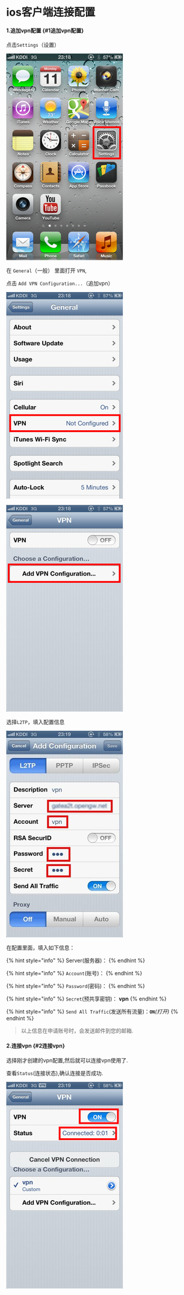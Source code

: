 # ios客户端连接配置

#### 1.追加vpn配置 {#1追加vpn配置}

点击`Settings`（设置）

![](.gitbook/assets/ios01.jpg)

在 `General`（一般） 里面打开 `VPN`,

点击 `Add VPN Configuration...`（追加vpn）

![](.gitbook/assets/ios03.jpg)

![](.gitbook/assets/ios04.jpg)

 选择`L2TP`，填入配置信息

![](.gitbook/assets/ios05.jpg)

 在配置里面，填入如下信息：

{% hint style="info" %}
Server\(服务器\)：
{% endhint %}

{% hint style="info" %}
 `Account`\(账号\)：
{% endhint %}

{% hint style="info" %}
 `Password`\(密码\)：
{% endhint %}

{% hint style="info" %}
 `Secret`\(预共享密钥\)： **vpn**
{% endhint %}

{% hint style="info" %}
 `Send All Traffic`\(发送所有流量\)：**`ON`**_\(打开\)_
{% endhint %}

> 以上信息在申请账号时，会发送邮件到您的邮箱.

#### 2.连接vpn {#2连接vpn}

选择刚才创建的vpn配置,然后就可以连接vpn使用了.

查看`Status`\(连接状态\),确认连接是否成功.

![](.gitbook/assets/ios06.jpg)

